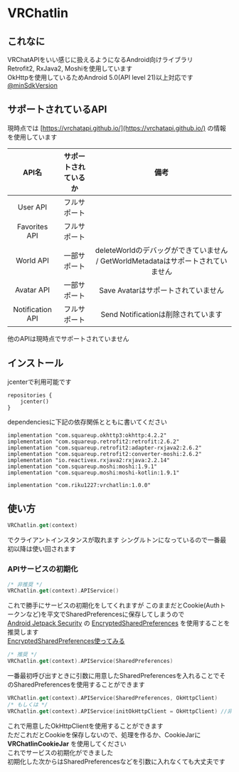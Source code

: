 # VRChatlin
## これなに
VRChatAPIをいい感じに扱えるようになるAndroid向けライブラリ  
Retrofit2, RxJava2, Moshiを使用しています    
OkHttpを使用しているためAndroid 5.0(API level 21)以上対応です  
[@minSdkVersion](https://twitter.com/minSdkVersion/status/1204145130673975311)
## サポートされているAPI  
現時点では [https://vrchatapi.github.io/](https://vrchatapi.github.io/) の情報を使用しています  
  
| API名 | サポートされているか | 備考 |
| :-------: | :----: | :---: |
| User API | フルサポート | |
| Favorites API | フルサポート | |
| World API | 一部サポート | deleteWorldのデバッグができていません /  GetWorldMetadataはサポートされていません|
| Avatar API | 一部サポート | Save Avatarはサポートされていません |
| Notification API | フルサポート | Send Notificationは削除されています |  
  
他のAPIは現時点でサポートされていません  
## インストール  
jcenterで利用可能です    
``` Gradle
repositories {
    jcenter()
}
```  
dependenciesに下記の依存関係とともに書いてください
``` Gradle
implementation "com.squareup.okhttp3:okhttp:4.2.2"
implementation "com.squareup.retrofit2:retrofit:2.6.2"
implementation "com.squareup.retrofit2:adapter-rxjava2:2.6.2"
implementation "com.squareup.retrofit2:converter-moshi:2.6.2"
implementation "io.reactivex.rxjava2:rxjava:2.2.14"
implementation "com.squareup.moshi:moshi:1.9.1"
implementation "com.squareup.moshi:moshi-kotlin:1.9.1"

implementation "com.riku1227:vrchatlin:1.0.0"
```  
## 使い方
``` kotlin
VRChatlin.get(context)
```
でクライアントインスタンスが取れます
シングルトンになっているので一番最初以降は使い回されます
### APIサービスの初期化
``` kotlin
/* 非推奨 */
VRChatlin.get(context).APIService()
```
これで勝手にサービスの初期化をしてくれますが
このままだとCookie(Authトークンなど)を平文でSharedPreferencesに保存してしまうので  
[Android Jetpack Security](https://developer.android.com/jetpack/androidx/releases/security) の [EncryptedSharedPreferences](https://developer.android.com/reference/androidx/security/crypto/EncryptedSharedPreferences) を使用することを推奨します  
[EncryptedSharedPreferences使ってみる](https://qiita.com/rmorimot/items/ba9e79825bccaa9c0abe)  
``` kotlin
/* 推奨 */
VRChatlin.get(context).APIService(SharedPreferences)
```
一番最初呼び出すときに引数に用意したSharedPreferencesを入れることでそのSharedPreferencesを使用することができます
``` kotlin
VRChatlin.get(context).APIService(SharedPreferences, OkHttpClient)
/* もしくは */
VRChatlin.get(context).APIService(initOkHttpClient = OkHttpClient) //非推奨
```  
これで用意したOkHttpClientを使用することができます  
ただこれだとCookieを保存しないので、処理を作るか、CookieJarに **VRChatlinCookieJar** を使用してください  
これでサービスの初期化ができました  
初期化した次からはSharedPreferencesなどを引数に入れなくても大丈夫です
